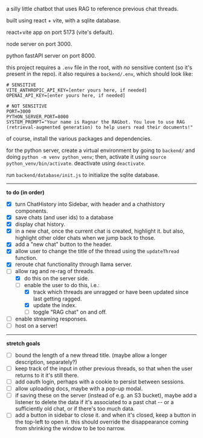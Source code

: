a silly little chatbot that uses RAG to reference previous chat threads.

built using react + vite, with a sqlite database.

react+vite app on port 5173 (vite's default).

node server on port 3000.

python fastAPI server on port 8000.

this project requires a `.env` file in the root, with _no_ sensitive content (so it's present in the repo). it also requires a `backend/.env`, which should look like:

```
# SENSITIVE
VITE_ANTHROPIC_API_KEY=[enter yours here, if needed]
OPENAI_API_KEY=[enter yours here, if needed]

# NOT SENSITIVE
PORT=3000
PYTHON_SERVER_PORT=8000
SYSTEM_PROMPT="Your name is Ragnar the RAGbot. You love to use RAG (retrieval-augmented generation) to help users read their documents!"
```

of course, install the various packages and dependencies.

for the python server, create a virtual environment by going to `backend/` and doing `python -m venv python_venv`; then, activate it using `source python_venv/bin/activate`. deactivate using `deactivate`.

run `backend/database/init.js` to initialize the sqlite database.

---

**to do (in order)**

- [x] turn ChatHistory into Sidebar, with header and a chathistory components.
- [x] save chats (and user ids) to a database
- [x] display chat history.
- [x] in a new chat, once the current chat is created, highlight it. but also, highlight other older chats when we jump back to those.
- [x] add a "new chat" button to the header.
- [x] allow user to change the title of the thread using the `updateThread` function.
- [x] reroute chat functionality through llama server.
- [ ] allow rag and re-rag of threads.
  - [x] do this on the server side.
  - [ ] enable the user to do this, i.e.:
    - [x] track which threads are unragged or have been updated since last getting ragged.
    - [x] update the index.
    - [ ] toggle "RAG chat" on and off.
- [ ] enable streaming responses.
- [ ] host on a server!

---

**stretch goals**

- [ ] bound the length of a new thread title. (maybe allow a longer description, separately?)
- [ ] keep track of the input in other previous threads, so that when the user returns to it it's still there.
- [ ] add oauth login, perhaps with a cookie to persist between sessions.
- [ ] allow uploading docs, maybe with a pop-up modal.
- [ ] if saving these on the server (instead of e.g. an S3 bucket), maybe add a listener to delete the data if it's associated to a past chat -- or a sufficiently old chat, or if there's too much data.
- [ ] add a button in sidebar to close it. and when it's closed, keep a button in the top-left to open it. this should override the disappearance coming from shrinking the window to be too narrow.

